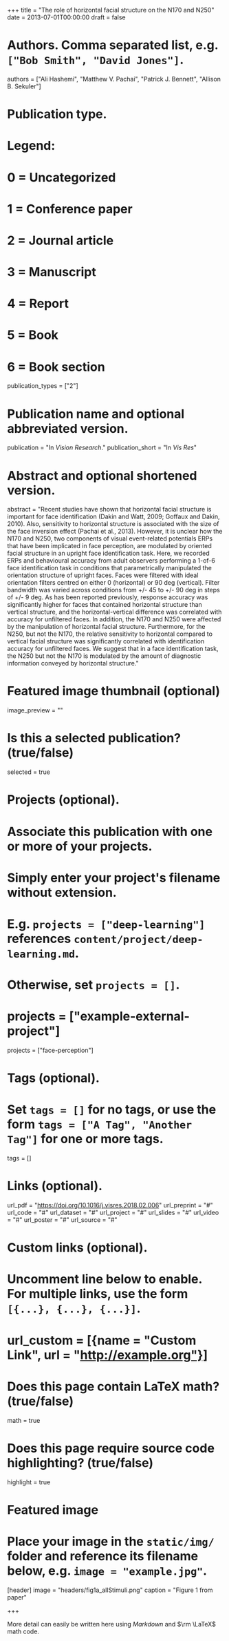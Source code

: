 +++
title = "The role of horizontal facial structure on the N170 and N250"
date = 2013-07-01T00:00:00
draft = false

# Authors. Comma separated list, e.g. `["Bob Smith", "David Jones"]`.
authors = ["Ali Hashemi", "Matthew V. Pachai", "Patrick J. Bennett", "Allison B. Sekuler"]

# Publication type.
# Legend:
# 0 = Uncategorized
# 1 = Conference paper
# 2 = Journal article
# 3 = Manuscript
# 4 = Report
# 5 = Book
# 6 = Book section
publication_types = ["2"]

# Publication name and optional abbreviated version.
publication = "In *Vision Research*."
publication_short = "In *Vis Res*"

# Abstract and optional shortened version.
abstract = "Recent studies have shown that horizontal facial structure is important for face identification (Dakin and Watt, 2009; Goffaux and Dakin, 2010). Also, sensitivity to horizontal structure is associated with the size of the face inversion effect (Pachai et al., 2013). However, it is unclear how the N170 and N250, two components of visual event-related potentials ERPs that have been implicated in face perception, are modulated by oriented facial structure in an upright face identification task. Here, we recorded ERPs and behavioural accuracy from adult observers performing a 1-of-6 face identification task in conditions that parametrically manipulated the orientation structure of upright faces. Faces were filtered with ideal orientation filters centred on either 0 (horizontal) or 90 deg (vertical). Filter bandwidth was varied across conditions from +/- 45 to +/- 90 deg in steps of +/- 9 deg. As has been reported previously, response accuracy was significantly higher for faces that contained horizontal structure than vertical structure, and the horizontal-vertical difference was correlated with accuracy for unfiltered faces. In addition, the N170 and N250 were affected by the manipulation of horizontal facial structure. Furthermore, for the N250, but not the N170, the relative sensitivity to horizontal compared to vertical facial structure was significantly correlated with identification accuracy for unfiltered faces. We suggest that in a face identification task, the N250 but not the N170 is modulated by the amount of diagnostic information conveyed by horizontal structure."

# Featured image thumbnail (optional)
image_preview = ""

# Is this a selected publication? (true/false)
selected = true

# Projects (optional).
#   Associate this publication with one or more of your projects.
#   Simply enter your project's filename without extension.
#   E.g. `projects = ["deep-learning"]` references `content/project/deep-learning.md`.
#   Otherwise, set `projects = []`.
# projects = ["example-external-project"]
projects = ["face-perception"]

# Tags (optional).
#   Set `tags = []` for no tags, or use the form `tags = ["A Tag", "Another Tag"]` for one or more tags.
tags = []

# Links (optional).
url_pdf = "https://doi.org/10.1016/j.visres.2018.02.006"
url_preprint = "#"
url_code = "#"
url_dataset = "#"
url_project = "#"
url_slides = "#"
url_video = "#"
url_poster = "#"
url_source = "#"

# Custom links (optional).
#   Uncomment line below to enable. For multiple links, use the form `[{...}, {...}, {...}]`.
# url_custom = [{name = "Custom Link", url = "http://example.org"}]

# Does this page contain LaTeX math? (true/false)
math = true

# Does this page require source code highlighting? (true/false)
highlight = true

# Featured image
# Place your image in the `static/img/` folder and reference its filename below, e.g. `image = "example.jpg"`.
[header]
image = "headers/fig1a_allStimuli.png"
caption = "Figure 1 from paper"

+++

More detail can easily be written here using *Markdown* and $\rm \LaTeX$ math code.
